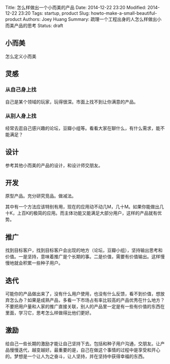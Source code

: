 Title: 怎么样做出一个小而美的产品
Date: 2014-12-22 23:20
Modified: 2014-12-22 23:20
Tags: startup, product
Slug: howto-make-a-small-beautiful-product
Authors: Joey Huang
Summary: 疏理一个工程出身的人怎么样做出小而美产品的思考
Status: draft

## 小而美

怎么定义小而美

## 灵感

### 从自己身上找

自己是某个领域的玩家，玩得很深。市面上找不到让你满意的产品。

### 从别人身上找

经常去逛自己感兴趣的论坛，豆瓣小组等。看看大家在聊什么，有什么需求，能不能满足？

## 设计

参考其他小而美的产品的设计，和设计师交朋友。

## 开发

原型产品。充分研究竞品。做减法。

其中有一个方法应该特别有用，现在的应用动不动几M，几十M。如果你能做出几十K，上百K的极简的应用。而主体功能又能满足大部分用户，这样的产品就有优势。

## 推广

找到目标客户，找到目标客户会出现的地方（论坛，豆瓣小组），坚持输出思考和价值。一是坚持，意味着推广是个长期的事。二是价值，需要有价值输出。这样慢慢地就会积累一些种子用户。

## 迭代

可能你的产品做出来了，没有什么用户使用，也没有什么反馈，看不到价值，想放弃怎么办？如果是成熟产品，多看一下市场占有率比较高的产品优秀在什么地方？不要把用户量和人家的推广直接关联，别人的产品里一定是有一些有价值的东西在里面，学习它，思考怎么样做得比他们更好。

## 激励

给自己一些长期的激励才能让自己坚持下去。包括和种子用户沟通，交朋友。让产品慢慢迭代，越变越好。最重要的是，自己在做这个事情的过程中是享受和开心的。梦想是一个让人为之奋斗，让人坚持，并在坚持中获得幸福的东西。



